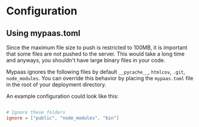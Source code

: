 # Configuration


## Using mypaas.toml

Since the maximum file size to push is restricted to 100MB, it is important that some files are not pushed to the server.
This would take a long time and anyways, you shouldn't have large binary files in your code.

Mypaas ignores the following files by default `__pycache__`, `htmlcov`, `.git`, `node_modules`.
You can override this behavior by placing the `mypaas.toml` file in the root of your deployment directory.

An example configuration could look like this:

```toml

# Ignore these folders
ignore = ["public", "node_modules", "bin"]

```
